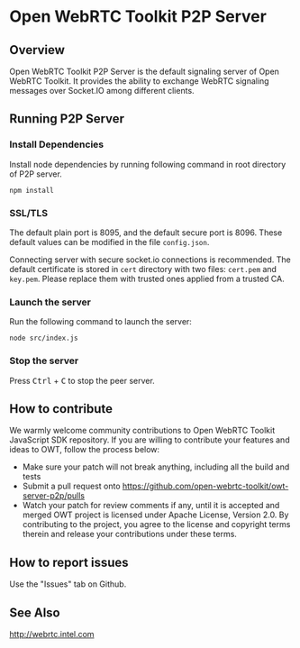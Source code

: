 # Open WebRTC Toolkit P2P Server
## Overview
Open WebRTC Toolkit P2P Server is the default signaling server of Open WebRTC Toolkit. It provides the ability to exchange WebRTC signaling messages over Socket.IO among different clients.

## Running P2P Server
### Install Dependencies
Install node dependencies by running following command in root directory of P2P server.

```
npm install
```

### SSL/TLS
The default plain port is 8095, and the default secure port is 8096. These default values can be modified in the file `config.json`.

Connecting server with secure socket.io connections is recommended. The default certificate is stored in `cert` directory with two files: `cert.pem` and `key.pem`. Please replace them with  trusted ones applied from a trusted CA.

### Launch the server
Run the following command to launch the server:

```
node src/index.js
```

### Stop the server
Press <kbd>Ctrl</kbd> + <kbd>C</kbd> to stop the peer server.

## How to contribute
We warmly welcome community contributions to Open WebRTC Toolkit JavaScript SDK repository. If you are willing to contribute your features and ideas to OWT, follow the process below:
- Make sure your patch will not break anything, including all the build and tests
- Submit a pull request onto https://github.com/open-webrtc-toolkit/owt-server-p2p/pulls
- Watch your patch for review comments if any, until it is accepted and merged
OWT project is licensed under Apache License, Version 2.0. By contributing to the project, you agree to the license and copyright terms therein and release your contributions under these terms.

## How to report issues
Use the "Issues" tab on Github.

## See Also
http://webrtc.intel.com
